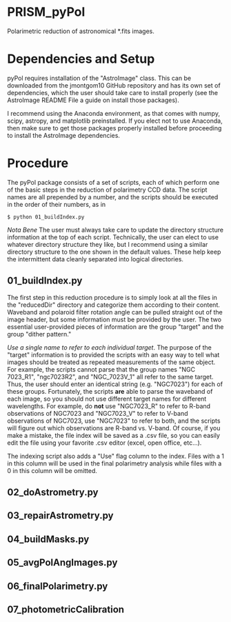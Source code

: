 # PRISM_pyPol
Polarimetric reduction of astronomical \*.fits images.

# Dependencies and Setup

pyPol requires installation of the "AstroImage" class. This can be downloaded
from the jmontgom10 GitHub repository and has its own set of dependencies, which
the user should take care to install properly (see the AstroImage README File a
guide on install those packages).

I recommend using the Anaconda environment, as that comes with numpy, scipy,
astropy, and matplotlib preinstalled. If you elect not to use Anaconda, then
make sure to get those packages properly installed before proceeding to install
the AstroImage dependencies.

# Procedure

The pyPol package consists of a set of scripts, each of which perform one of the
basic steps in the reduction of polarimetry CCD data. The script names are all
prepended by a number, and the scripts should be executed in the order of their
numbers, as in

```
$ python 01_buildIndex.py
```

*Nota Bene* The user must always take care to update the directory structure
information at the top of each script. Technically, the user can elect to use
whatever directory structure they like, but I recommend using a similar
directory structure to the one shown in the default values. These help keep the
intermittent data cleanly separated into logical directories.

## 01_buildIndex.py

The first step in this reduction procedure is to simply look at all the files in
the "reducedDir" directory and categorize them according to their content.
Waveband and polaroid filter rotation angle can be pulled straight out of the
image header, but some information must be provided by the user. The two
essential user-provided pieces of information are the group "target" and the
group "dither pattern."

*Use a single name to refer to each individual target*. The purpose of the
"target" information is to provided the scripts with an easy way to tell what
images should be treated as repeated measurements of the same object. For
example, the scripts cannot parse that the group names "NGC 7023_R1",
"ngc7023R2", and "NGC_7023V_1" all refer to the same target. Thus, the user
should enter an identical string (e.g. "NGC7023") for each of these groups.
Fortunately, the scripts **are** able to parse the waveband of each image, so
you should not use different target names for different wavelengths. For
example, do **not** use "NGC7023_R" to refer to R-band observations of NGC7023
and "NGC7023_V" to refer to V-band observations of NGC7023, use "NGC7023" to
refer to both, and the scripts will figure out which observations are R-band vs.
V-band. Of course, if you make a mistake, the file index will be saved as a .csv
file, so you can easily edit the file using your favorite .csv editor (excel,
open office, etc...).

The indexing script also adds a "Use" flag column to the index. Files with a 1
in this column will be used in the final polarimetry analysis while files with a
0 in this column will be omitted.

## 02_doAstrometry.py

## 03_repairAstrometry.py

## 04_buildMasks.py

## 05_avgPolAngImages.py

## 06_finalPolarimetry.py

## 07_photometricCalibration
